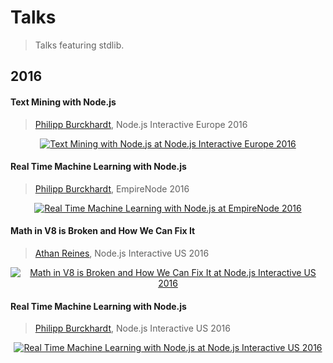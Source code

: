 # Talks

> Talks featuring stdlib.


## 2016

#### Text Mining with Node.js

> [Philipp Burckhardt][planeshifter], Node.js Interactive Europe 2016

<div class="image" align="center">
    <a href="https://www.youtube.com/watch?v=r8XOIRebcBU">
        <img src="https://cdn.rawgit.com/stdlib-js/stdlib/5d74307be3b368b498679f3dfbdcbf58d7433d21/docs/assets/nodejs_interactive_2016_philipp_burckhardt.png" alt="Text Mining with Node.js at Node.js Interactive Europe 2016">
    </a>
    <br>
</div>

#### Real Time Machine Learning with Node.js

> [Philipp Burckhardt][planeshifter], EmpireNode 2016

<div class="image" align="center">
    <a href="https://www.youtube.com/watch?v=5Ad3TH8XGSI">
        <img src="https://cdn.rawgit.com/stdlib-js/stdlib/1d0f4c869dbc29b55339fc0561ca05bf385a06b5/docs/assets/empire_node_2016_philipp_burckhardt.png" alt="Real Time Machine Learning with Node.js at EmpireNode 2016">
    </a>
    <br>
</div>

#### Math in V8 is Broken and How We Can Fix It

> [Athan Reines][kgryte], Node.js Interactive US 2016

<div class="image" align="center">
    <a href="https://www.youtube.com/watch?v=03WhsgTpp7g">
        <img src="https://cdn.rawgit.com/stdlib-js/stdlib/5dd2d62d0a53359fe163870da082f0462118d9f5/docs/assets/nodejs_interactive_us_2016_athan_reines.png" alt="Math in V8 is Broken and How We Can Fix It at Node.js Interactive US 2016">
    </a>
    <br>
</div>

#### Real Time Machine Learning with Node.js

> [Philipp Burckhardt][planeshifter], Node.js Interactive US 2016

<div class="image" align="center">
    <a href="https://www.youtube.com/watch?v=fK32__vlVAA">
        <img src="https://cdn.rawgit.com/stdlib-js/stdlib/5dd2d62d0a53359fe163870da082f0462118d9f5/docs/assets/nodejs_interactive_us_2016_philipp_burckhardt.png" alt="Real Time Machine Learning with Node.js at Node.js Interactive US 2016">
    </a>
    <br>
</div>

<!-- Section for all links. Make sure to keep an empty line after the `section` element and another before the `/section` close. -->

<section class="links">

[kgryte]: https://github.com/kgryte
[planeshifter]: https://github.com/planeshifter

</section>

<!-- /.links -->
